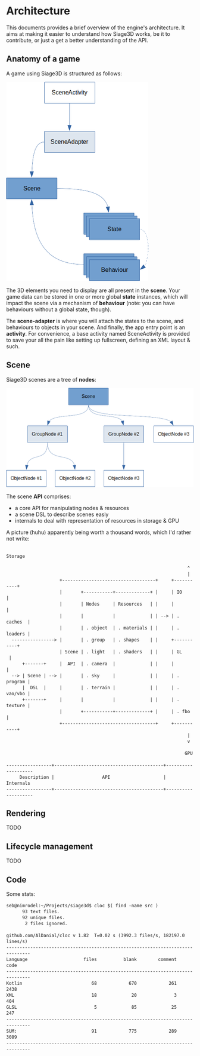 # Architecture

This documents provides a brief overview of the engine's architecture. It aims at making it easier to understand how Siage3D works, be it to contribute, or just a get a better understanding of the API.

## Anatomy of a game

A game using Siage3D is structured as follows:

![Anatomy of a game](archi-game-anatomy.png)

The 3D elements you need to display are all present in the **scene**.
Your game data can be stored in one or more global **state** instances, which will impact the scene via a mechanism of **behaviour**
(note: you can have behaviours without a global state, though).

The **scene-adapter** is where you will attach the states to the scene, and behaviours to objects in your scene.
And finally, the app entry point is an **activity**. For convenience, a base activity named SceneActivity is provided to
save your all the pain like setting up fullscreen, defining an XML layout & such.

## Scene

Siage3D scenes are a tree of **nodes**:

![Scene-graph](archi-scenegraph.png)

The scene **API** comprises:

* a core API for manipulating nodes & resources
* a scene DSL to describe scenes easiy
* internals to deal with representation of resources in storage & GPU

A picture (huhu) apparently being worth a thousand words, which I'd rather not write:

```
                                                                 Storage

                                                                    ^
                                                                    |
                    +-----------------------------------+     +-----------+
                    |       +-----------+-------------+ |     | IO        |
                    |       | Nodes     | Resources   | |     |           |
                    |       |           |             | | --> | . caches  |
                    |       | . object  | . materials | |     | . loaders |
  ----------------> |       | . group   | . shapes    | |     +-----------+ 
                    | Scene | . light   | . shaders   | |     | GL        |
      +-------+     |  API  | . camera  |             | |     |           |
  --> | Scene | --> |       | . sky     |             | |     | . program |
      |  DSL  |     |       | . terrain |             | |     | . vao/vbo |
      +-------+     |       |           |             | |     | . texture |
                    |       +-----------+-------------+ |     | . fbo     |
                    +-----------------------------------+     +-----------+
                                                                    |
                                                                    v

                                                                   GPU

-----------------+-----------------------------------------+--------------------
     Description |                  API                    |   Internals
-----------------+-----------------------------------------+--------------------
```

## Rendering

TODO

## Lifecycle management

TODO

## Code

Some stats:

```
seb@nimrodel:~/Projects/siage3d$ cloc $( find -name src )
      93 text files.
      92 unique files.                              
       2 files ignored.

github.com/AlDanial/cloc v 1.82  T=0.02 s (3992.3 files/s, 182197.0 lines/s)
-------------------------------------------------------------------------------
Language                     files          blank        comment           code
-------------------------------------------------------------------------------
Kotlin                          68            670            261           2438
XML                             18             20              3            404
GLSL                             5             85             25            247
-------------------------------------------------------------------------------
SUM:                            91            775            289           3089
-------------------------------------------------------------------------------
```

